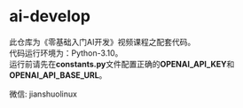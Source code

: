 # ai-develop

此仓库为《零基础入门AI开发》视频课程之配套代码。  
代码运行环境为：Python-3.10。  
运行前请先在**constants.py**文件配置正确的**OPENAI_API_KEY**和**OPENAI_API_BASE_URL**。

微信: jianshuolinux
